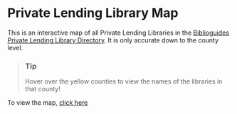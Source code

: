 # Private Lending Library Map
This is an interactive map of all Private Lending Libraries in the [Biblioguides Private Lending Library Directory](https://www.biblioguides.com/libraries/). It is only accurate down to the county level.
> ### Tip
> Hover over the yellow counties to view the names of the libraries in that county!

To view the map, [click here](https://michael-masarik.github.io/library-map/)
